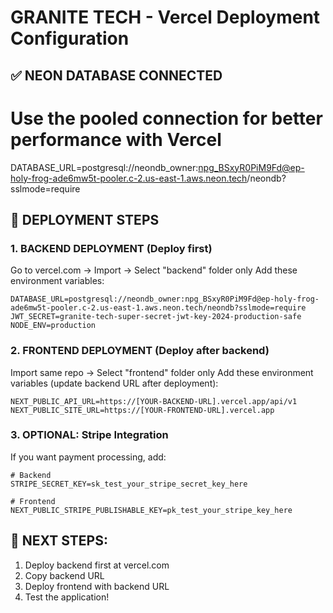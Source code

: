 # GRANITE TECH - Vercel Deployment Configuration

## ✅ NEON DATABASE CONNECTED
# Use the pooled connection for better performance with Vercel
DATABASE_URL=postgresql://neondb_owner:npg_BSxyR0PiM9Fd@ep-holy-frog-ade6mw5t-pooler.c-2.us-east-1.aws.neon.tech/neondb?sslmode=require

## 🚀 DEPLOYMENT STEPS

### 1. BACKEND DEPLOYMENT (Deploy first)
Go to vercel.com → Import → Select "backend" folder only
Add these environment variables:
```
DATABASE_URL=postgresql://neondb_owner:npg_BSxyR0PiM9Fd@ep-holy-frog-ade6mw5t-pooler.c-2.us-east-1.aws.neon.tech/neondb?sslmode=require
JWT_SECRET=granite-tech-super-secret-jwt-key-2024-production-safe
NODE_ENV=production
```

### 2. FRONTEND DEPLOYMENT (Deploy after backend)
Import same repo → Select "frontend" folder only
Add these environment variables (update backend URL after deployment):
```
NEXT_PUBLIC_API_URL=https://[YOUR-BACKEND-URL].vercel.app/api/v1
NEXT_PUBLIC_SITE_URL=https://[YOUR-FRONTEND-URL].vercel.app
```

### 3. OPTIONAL: Stripe Integration
If you want payment processing, add:
```
# Backend
STRIPE_SECRET_KEY=sk_test_your_stripe_secret_key_here

# Frontend  
NEXT_PUBLIC_STRIPE_PUBLISHABLE_KEY=pk_test_your_stripe_key_here
```

## 🎯 NEXT STEPS:
1. Deploy backend first at vercel.com
2. Copy backend URL 
3. Deploy frontend with backend URL
4. Test the application!